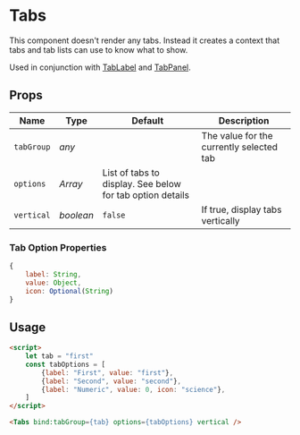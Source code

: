# Tabs

This component doesn't render any tabs.
Instead it creates a context that tabs and tab lists can use to know what to
show.

Used in conjunction with [TabLabel](./tab-label.md) and
[TabPanel](./tab-panel.md).

## Props
| Name | Type | Default | Description |
| --- | --- | --- | --- |
| `tabGroup` | _any_ | | The value for the currently selected tab
| `options` | _Array_ | List of tabs to display. See below for tab option details
| `vertical` | _boolean_ | `false` | If true, display tabs vertically

### Tab Option Properties
```javascript
{
    label: String,
    value: Object,
    icon: Optional(String)
}
```

## Usage
```html
<script>
    let tab = "first"
    const tabOptions = [
        {label: "First", value: "first"},
        {label: "Second", value: "second"},
        {label: "Numeric", value: 0, icon: "science"},
    ]
</script>

<Tabs bind:tabGroup={tab} options={tabOptions} vertical />
```
